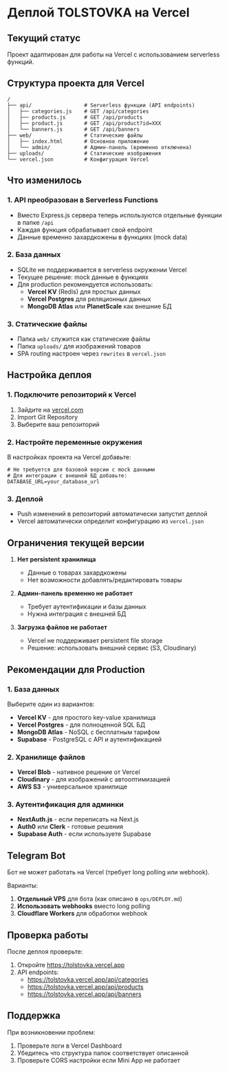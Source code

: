 # Деплой TOLSTOVKA на Vercel

## Текущий статус
Проект адаптирован для работы на Vercel с использованием serverless функций.

## Структура проекта для Vercel

```
/
├── api/                 # Serverless функции (API endpoints)
│   ├── categories.js    # GET /api/categories
│   ├── products.js      # GET /api/products
│   ├── product.js       # GET /api/product?id=XXX
│   └── banners.js       # GET /api/banners
├── web/                 # Статические файлы
│   ├── index.html       # Основное приложение
│   └── admin/           # Админ-панель (временно отключена)
├── uploads/             # Статические изображения
└── vercel.json          # Конфигурация Vercel
```

## Что изменилось

### 1. API преобразован в Serverless Functions
- Вместо Express.js сервера теперь используются отдельные функции в папке `/api`
- Каждая функция обрабатывает свой endpoint
- Данные временно захардкожены в функциях (mock data)

### 2. База данных
- SQLite не поддерживается в serverless окружении Vercel
- Текущее решение: mock данные в функциях
- Для production рекомендуется использовать:
  - **Vercel KV** (Redis) для простых данных
  - **Vercel Postgres** для реляционных данных
  - **MongoDB Atlas** или **PlanetScale** как внешние БД

### 3. Статические файлы
- Папка `web/` служится как статические файлы
- Папка `uploads/` для изображений товаров
- SPA routing настроен через `rewrites` в `vercel.json`

## Настройка деплоя

### 1. Подключите репозиторий к Vercel
1. Зайдите на [vercel.com](https://vercel.com)
2. Import Git Repository
3. Выберите ваш репозиторий

### 2. Настройте переменные окружения
В настройках проекта на Vercel добавьте:

```
# Не требуется для базовой версии с mock данными
# Для интеграции с внешней БД добавьте:
DATABASE_URL=your_database_url
```

### 3. Деплой
- Push изменений в репозиторий автоматически запустит деплой
- Vercel автоматически определит конфигурацию из `vercel.json`

## Ограничения текущей версии

1. **Нет persistent хранилища**
   - Данные о товарах захардкожены
   - Нет возможности добавлять/редактировать товары

2. **Админ-панель временно не работает**
   - Требует аутентификации и базы данных
   - Нужна интеграция с внешней БД

3. **Загрузка файлов не работает**
   - Vercel не поддерживает persistent file storage
   - Решение: использовать внешний сервис (S3, Cloudinary)

## Рекомендации для Production

### 1. База данных
Выберите один из вариантов:
- **Vercel KV** - для простого key-value хранилища
- **Vercel Postgres** - для полноценной SQL БД
- **MongoDB Atlas** - NoSQL с бесплатным тарифом
- **Supabase** - PostgreSQL с API и аутентификацией

### 2. Хранилище файлов
- **Vercel Blob** - нативное решение от Vercel
- **Cloudinary** - для изображений с автооптимизацией
- **AWS S3** - универсальное хранилище

### 3. Аутентификация для админки
- **NextAuth.js** - если переписать на Next.js
- **Auth0** или **Clerk** - готовые решения
- **Supabase Auth** - если используете Supabase

## Telegram Bot

Бот не может работать на Vercel (требует long polling или webhook).

Варианты:
1. **Отдельный VPS** для бота (как описано в `ops/DEPLOY.md`)
2. **Использовать webhooks** вместо long polling
3. **Cloudflare Workers** для обработки webhook

## Проверка работы

После деплоя проверьте:
1. Откройте https://tolstovka.vercel.app
2. API endpoints:
   - https://tolstovka.vercel.app/api/categories
   - https://tolstovka.vercel.app/api/products
   - https://tolstovka.vercel.app/api/banners

## Поддержка

При возникновении проблем:
1. Проверьте логи в Vercel Dashboard
2. Убедитесь что структура папок соответствует описанной
3. Проверьте CORS настройки если Mini App не работает